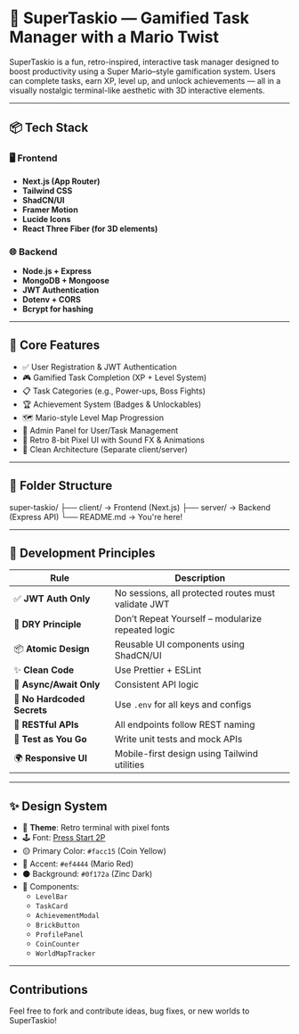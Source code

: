 # 🍄 SuperTaskio — Gamified Task Manager with a Mario Twist

SuperTaskio is a fun, retro-inspired, interactive task manager designed to boost productivity using a Super Mario–style gamification system. Users can complete tasks, earn XP, level up, and unlock achievements — all in a visually nostalgic terminal-like aesthetic with 3D interactive elements.

---

## 📦 Tech Stack

### 🖥 Frontend
- **Next.js (App Router)**
- **Tailwind CSS**
- **ShadCN/UI**
- **Framer Motion**
- **Lucide Icons**
- **React Three Fiber (for 3D elements)**

### 🌐 Backend
- **Node.js + Express**
- **MongoDB + Mongoose**
- **JWT Authentication**
- **Dotenv + CORS**
- **Bcrypt for hashing**

---

## 🔑 Core Features

- ✅ User Registration & JWT Authentication
- 🎮 Gamified Task Completion (XP + Level System)
- 📋 Task Categories (e.g., Power-ups, Boss Fights)
- 🏆 Achievement System (Badges & Unlockables)
- 🗺️ Mario-style Level Map Progression
- 🔧 Admin Panel for User/Task Management
- 🎨 Retro 8-bit Pixel UI with Sound FX & Animations
- 📂 Clean Architecture (Separate client/server)

---

## 🧱 Folder Structure

super-taskio/
├── client/ → Frontend (Next.js)
├── server/ → Backend (Express API)
└── README.md → You're here!


---

## 🧪 Development Principles

| Rule | Description |
|------|-------------|
| ✅ **JWT Auth Only** | No sessions, all protected routes must validate JWT |
| 🧼 **DRY Principle** | Don’t Repeat Yourself – modularize repeated logic |
| 📦 **Atomic Design** | Reusable UI components using ShadCN/UI |
| ✨ **Clean Code** | Use Prettier + ESLint |
| 🔄 **Async/Await Only** | Consistent API logic |
| 🚫 **No Hardcoded Secrets** | Use `.env` for all keys and configs |
| 📡 **RESTful APIs** | All endpoints follow REST naming |
| 🧪 **Test as You Go** | Write unit tests and mock APIs |
| 🌍 **Responsive UI** | Mobile-first design using Tailwind utilities |

---

## ✨ Design System

- 🎨 **Theme**: Retro terminal with pixel fonts
- 🕹 Font: [Press Start 2P](https://fonts.google.com/specimen/Press+Start+2P)
- 🟡 Primary Color: `#facc15` (Coin Yellow)
- 🔴 Accent: `#ef4444` (Mario Red)
- ⚫ Background: `#0f172a` (Zinc Dark)
- 🧩 Components:
  - `LevelBar`
  - `TaskCard`
  - `AchievementModal`
  - `BrickButton`
  - `ProfilePanel`
  - `CoinCounter`
  - `WorldMapTracker`

---

## Contributions
Feel free to fork and contribute ideas, bug fixes, or new worlds to SuperTaskio!
